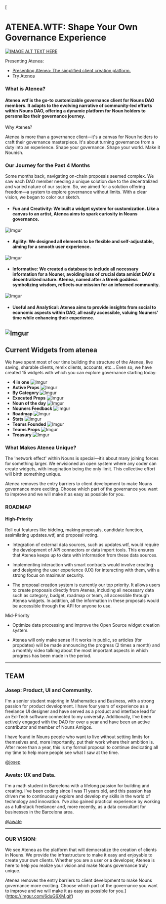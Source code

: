 [
# ATENEA.WTF: Shape Your Own Governance Experience
[![IMAGE ALT TEXT HERE](https://imgur.com/4AnGzI5.gif)](https://www.youtube.com/watch?v=A-JEJEgziK4)

Presenting Atenea:
- [Presenting Atenea: The simplified client creation platform.](https://www.youtube.com/watch?v=A-JEJEgziK4)
- [Try Atenea](https://www.atenea.wtf/)
### What is Atenea?

#### Atenea.wtf is the go-to customizable governance client for Nouns DAO members. It adapts to the evolving narrative of community-led efforts within Nouns DAO, offering a dynamic platform for Noun holders to personalize their governance journey.

Why Atenea?

Atenea is more than a governance client—it's a canvas for Noun holders to craft their governance masterpiece. It's about turning governance from a duty into an experience. Shape your governance. Shape your world. Make it Nounish.

### Our Journey for the Past 4 Months

Some months back, navigating on-chain proposals seemed complex. We saw each DAO member needing a unique solution due to the decentralized and varied nature of our system. So, we aimed for a solution offering freedom—a system to explore governance without limits. With a clear vision, we began to color our sketch.

- #### Fun and Creativity:  We built a widget system for customization. Like a canvas to an artist, Atenea aims to spark curiosity in Nouns governance.
![Imgur](https://i.imgur.com/DmjZzRy.gif)
- #### Agility: We designed all elements to be flexible and self-adjustable, aiming for a smooth user experience.
![Imgur](https://i.imgur.com/YNy0RUK.gif)
- ####  Informative: We created a database to include all necessary information for a Nouner, avoiding loss of crucial data amidst DAO's decentralized nature. Atenea, named after a Greek goddess symbolizing wisdom, reflects our mission for an informed community.
![Imgur](https://i.imgur.com/KRNkiR2.gif)
- #### Useful and Analytical: Atenea aims to provide insights from social to economic aspects within DAO, all easily accessible, valuing Nouners' time while enhancing their experience.
![Imgur](https://i.imgur.com/orIQS8t.gif)
----

## Current Widgets from atenea


We have spent most of our time building the structure of the Atenea, live saving, sharable clients, remix clients, accounts, etc... Even so, we have created 15 widgets with which you can explore governance starting today:

- **4 in one**
![Imgur](https://i.imgur.com/i6lO4D9.gif)
- **Active Props**
![Imgur](https://imgur.com/NvHMR5v.gif)
- **By Category**
![Imgur](https://imgur.com/AakYkyH.gif)
- **Executed Props**
![Imgur](https://imgur.com/D4sVVrt.gif)
- **Noun of the day**
![Imgur](https://imgur.com/7xK6AIO.gif)
- **Nouners Feedback**
![Imgur](https://imgur.com/MZmLHRh.gif)
- **Roadmap**
![Imgur](https://imgur.com/RKW4g8v.gif)
- **Stats**
![Imgur](https://imgur.com/UVMBY1s.gif)
- **Teams Founded**
![Imgur](https://imgur.com/f8rgbLu.gif)
- **Teams Props**
![Imgur](https://imgur.com/WMSgEI6.gif)
- **Treasury**
![Imgur](https://imgur.com/UocWFlT.gif)

	   

### What Makes Atenea Unique?

The 'network effect' within Nouns is special—it’s about many joining forces for something larger. We envisioned an open system where any coder can create widgets, with imagination being the only limit. This collective effort will birth something unique.

Atenea removes the entry barriers to client development to make Nouns governance more exciting. Choose which part of the governance you want to improve and we will make it as easy as possible for you.

### ROADMAP 

#### High-Priority

Roll out features like bidding, making proposals, candidate function, assimilating updates.wtf, and proposal voting.

- Integration of external data sources, such as updates.wtf, would 		   require the development of API connectors or data import tools. This ensures that Atenea keeps up to date with information from these data sources.

- Implementing interaction with smart contracts would involve creating and designing the user experience (UX) for interacting with them, with a strong focus on maximum security.

- The proposal creation system is currently our top priority. It allows users to create proposals directly from Atenea, including all necessary data such as category, budget, roadmap or team, all accessible through Atenea widgets. In addition, all the information in these proposals would be accessible through the API for anyone to use.

Mid-Priority

- Optimize data processing and improve the Open Source widget creation system.

- Atenea will only make sense if it works in public, so articles (for propdates) will be made announcing the progress (2 times a month) and a monthly video talking about the most important aspects in which progress has been made in the period.

----

## TEAM

### Josep: Product, UI and Community.

I'm a senior student majoring in Mathematics and Business, with a strong passion for product development. I have four years of experience as a freelance UI designer and have served as a product and interface lead for an Ed-Tech software connected to my university. Additionally, I've been actively engaged with the DAO for over a year and have been an active contributor and member of Nouns Amigos.

I have found in Nouns people who want to live without setting limits for themselves and, more importantly, put their work where their ambition is. After more than a year, this is my formal proposal to continue dedicating all my time to help more people see what I saw at the time.

[@josep](https://twitter.com/josepbuilds)

### Awate: UX and Data.

I'm a math student in Barcelona with a lifelong passion for building and creating. I've been coding since I was 11 years old, and this passion has driven me to continuously explore and develop my skills in the world of technology and innovation. I've also gained practical experience by working as a full-stack freelancer and, more recently, as a data consultant for businesses in the Barcelona area.

[@awate](https://twitter.com/awaaate)

----

### OUR VISION:

We see Atenea as the platform that will democratize the creation of clients in Nouns. We provide the infrastructure to make it easy and enjoyable to create your own clients. Whether you are a user or a developer, Atenea is here to help you realize your vision and make Nouns governance truly unique.

Atenea removes the entry barriers to client development to make Nouns governance more exciting. Choose which part of the governance you want to improve and we will make it as easy as possible for you.](https://imgur.com/6duG6XM.gif)

